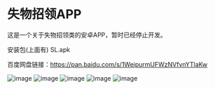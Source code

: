 # 失物招领APP
这是一个关于失物招领类的安卓APP，暂时已经停止开发。

安装包(上面有)
 SL.apk
 
 百度网盘链接：https://pan.baidu.com/s/1WeipurmUFWzNVfvnYTlaKw

![image](https://github.com/JedisWeb/Lost-and-Found-APP/blob/master/images/Screenshot_2019-07-27-13-16-53-655_cn.edu.hbuas.s.png)
![image](https://github.com/JedisWeb/Lost-and-Found-APP/blob/master/images/Screenshot_2019-07-27-13-16-56-667_cn.edu.hbuas.s.png)
![image](https://github.com/JedisWeb/Lost-and-Found-APP/blob/master/images/Screenshot_2019-07-27-13-16-58-751_cn.edu.hbuas.s.png)
![image](https://github.com/JedisWeb/Lost-and-Found-APP/blob/master/images/Screenshot_2019-07-27-13-17-00-485_cn.edu.hbuas.s.png)
![image](https://github.com/JedisWeb/Lost-and-Found-APP/blob/master/images/Screenshot_2019-07-27-13-17-02-422_cn.edu.hbuas.s.png)
